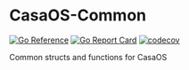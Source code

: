 # CasaOS-Common

[![Go Reference](https://pkg.go.dev/badge/github.com/IceWhaleTech/CasaOS-Common.svg)](https://pkg.go.dev/github.com/IceWhaleTech/CasaOS-Common) [![Go Report Card](https://goreportcard.com/badge/github.com/IceWhaleTech/CasaOS-Common)](https://goreportcard.com/report/github.com/IceWhaleTech/CasaOS-Common) [![codecov](https://codecov.io/github/IceWhaleTech/CasaOS-Common/branch/main/graph/badge.svg?token=KDJ5KAFX2Q)](https://codecov.io/github/IceWhaleTech/CasaOS-Common)

Common structs and functions for CasaOS
